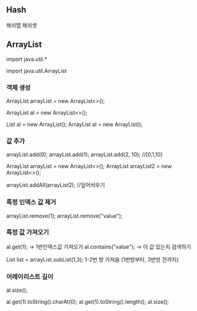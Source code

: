 ## Hash

해쉬맵
해쉬셋


## ArrayList

import java.util.*

import java.util.ArrayList


### 객체 생성

ArrayList<Integer> arrayList = new ArrayList<>();

ArrayList<String> al = new ArrayList<>();

List al = new ArrayList();
ArrayList al = new ArrayList();


### 값 추가

arrayList.add(0);
arrayList.add(1);
arrayList.add(2, 10);
//[0,1,10]


ArrayList<Integer> arrayList = new ArrayList<>();
ArrayList<Integer> arrayList2 = new ArrayList<>();

arrayList.addAll(arrayList2);
//덮어씌우기

### 특정 인덱스 값 제거
arrayList.remove(1);
arrayList.remove("value");

### 특정 값 가져오기

al.get(1); -> 1번인덱스값 가져오기
al.contains("value"); -> 이 값 있는지 검색하기

List<Integer> list = arrayList.subList(1,3);
 1-2번 방 가져옴 (1번방부터, 3번방 전까지)

### 어레이리스트 길이

al.size();


al.get(1).toString().charAt(0);
al.get(1).toString().length();
al.size();